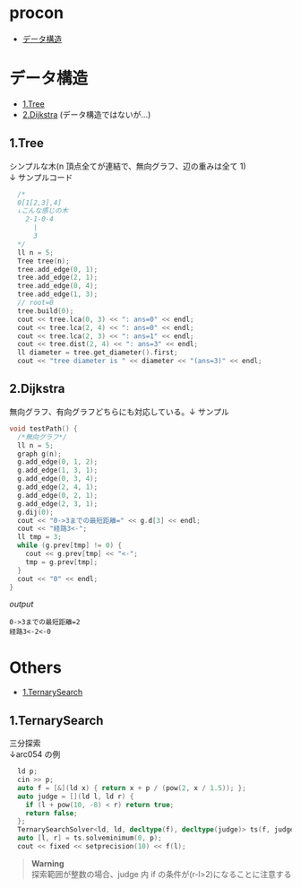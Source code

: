 # procon

- [データ構造](#データ構造)

# データ構造

- [1.Tree](#1.Tree)
- [2.Dijkstra](#2.Dijkstra) (データ構造ではないが...)

## 1.Tree

シンプルな木(n 頂点全てが連結で、無向グラフ、辺の重みは全て 1)<br>
↓ サンプルコード

```c++
  /*
  0[1[2,3],4]
  ↓こんな感じの木
    2-1-0-4
      |
      3
  */
  ll n = 5;
  Tree tree(n);
  tree.add_edge(0, 1);
  tree.add_edge(2, 1);
  tree.add_edge(0, 4);
  tree.add_edge(1, 3);
  // root=0
  tree.build(0);
  cout << tree.lca(0, 3) << ": ans=0" << endl;
  cout << tree.lca(2, 4) << ": ans=0" << endl;
  cout << tree.lca(2, 3) << ": ans=1" << endl;
  cout << tree.dist(2, 4) << ": ans=3" << endl;
  ll diameter = tree.get_diameter().first;
  cout << "tree diameter is " << diameter << "(ans=3)" << endl;
```

## 2.Dijkstra

無向グラフ、有向グラフどちらにも対応している。↓ サンプル

```c++
void testPath() {
  /*無向グラフ*/
  ll n = 5;
  graph g(n);
  g.add_edge(0, 1, 2);
  g.add_edge(1, 3, 1);
  g.add_edge(0, 3, 4);
  g.add_edge(2, 4, 1);
  g.add_edge(0, 2, 1);
  g.add_edge(2, 3, 1);
  g.dij(0);
  cout << "0->3までの最短距離=" << g.d[3] << endl;
  cout << "経路3<-";
  ll tmp = 3;
  while (g.prev[tmp] != 0) {
    cout << g.prev[tmp] << "<-";
    tmp = g.prev[tmp];
  }
  cout << "0" << endl;
}
```

_output_

```
0->3までの最短距離=2
経路3<-2<-0
```

# Others

- [1.TernarySearch](#1.TernarySearch)

## 1.TernarySearch

三分探索<br>
↓arc054 の例

```c++
  ld p;
  cin >> p;
  auto f = [&](ld x) { return x + p / (pow(2, x / 1.5)); };
  auto judge = [](ld l, ld r) {
    if (l + pow(10, -8) < r) return true;
    return false;
  };
  TernarySearchSolver<ld, ld, decltype(f), decltype(judge)> ts(f, judge);
  auto [l, r] = ts.solveminimum(0, p);
  cout << fixed << setprecision(10) << f(l);
```

> **Warning**<br>
> 探索範囲が整数の場合、judge 内 if の条件が(r-l>2)になることに注意する
